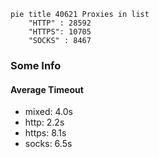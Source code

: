 
```mermaid
pie title 40621 Proxies in list
    "HTTP" : 28592
    "HTTPS": 10705
    "SOCKS" : 8467
```

### Some Info
#### Average Timeout

- mixed: 4.0s
- http: 2.2s
- https: 8.1s
- socks: 6.5s
